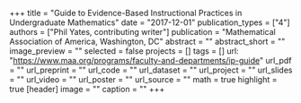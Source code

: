 +++
title = "Guide to Evidence-Based Instructional Practices in Undergraduate Mathematics"
date = "2017-12-01"
publication_types = ["4"]
authors = ["Phil Yates, contributing writer"]
publication = "Mathematical Association of America, Washington, DC"
abstract = ""
abstract_short = ""
image_preview = ""
selected = false
projects = []
tags = []
url: "https://www.maa.org/programs/faculty-and-departments/ip-guide"
url_pdf = ""
url_preprint = ""
url_code = ""
url_dataset = ""
url_project = ""
url_slides = ""
url_video = ""
url_poster = ""
url_source = ""
math = true
highlight = true
[header]
image = ""
caption = ""
+++
